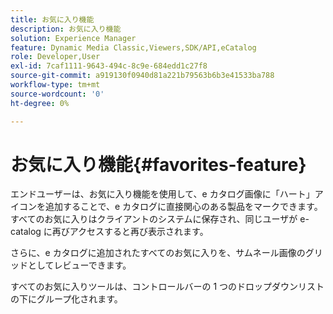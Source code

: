 ```yaml
---
title: お気に入り機能
description: お気に入り機能
solution: Experience Manager
feature: Dynamic Media Classic,Viewers,SDK/API,eCatalog
role: Developer,User
exl-id: 7caf1111-9643-494c-8c9e-684edd1c27f8
source-git-commit: a919130f0940d81a221b79563b6b3e41533ba788
workflow-type: tm+mt
source-wordcount: '0'
ht-degree: 0%

---
```


# お気に入り機能{#favorites-feature}

エンドユーザーは、お気に入り機能を使用して、e カタログ画像に「ハート」アイコンを追加することで、e カタログに直接関心のある製品をマークできます。 すべてのお気に入りはクライアントのシステムに保存され、同じユーザが e-catalog に再びアクセスすると再び表示されます。

さらに、e カタログに追加されたすべてのお気に入りを、サムネール画像のグリッドとしてレビューできます。

すべてのお気に入りツールは、コントロールバーの 1 つのドロップダウンリストの下にグループ化されます。
